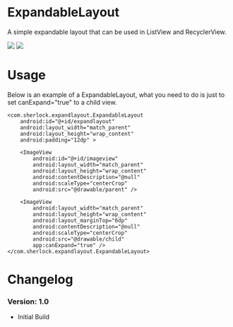 # ExpandableLayout 

A simple expandable layout that can be used in ListView and RecyclerView.

![](https://github.com/KyoSherlock/ExpandableLayout/raw/master/screenshots/1.png) ![](https://github.com/KyoSherlock/ExpandableLayout/raw/master/screenshots/3.png)

# Usage

Below is an example of a ExpandableLayout, what you need to do is just to set canExpand="true" to a child view.

    <com.sherlock.expandlayout.ExpandableLayout
        android:id="@+id/expandlayout"
        android:layout_width="match_parent"
        android:layout_height="wrap_content"
        android:padding="12dp" >

        <ImageView
            android:id="@+id/imageview"
            android:layout_width="match_parent"
            android:layout_height="wrap_content"
            android:contentDescription="@null"
            android:scaleType="centerCrop"
            android:src="@drawable/parent" />

        <ImageView
            android:layout_width="match_parent"
            android:layout_height="wrap_content"
            android:layout_marginTop="6dp"
            android:contentDescription="@null"
            android:scaleType="centerCrop"
            android:src="@drawable/child"
            app:canExpand="true" />
    </com.sherlock.expandlayout.ExpandableLayout>

# Changelog

### Version: 1.0

  * Initial Build

